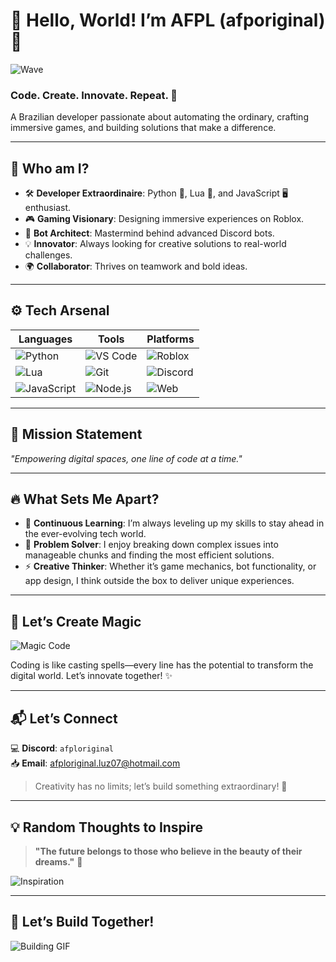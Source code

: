 # 👋 **Hello, World! I’m AFPL** (afporiginal) 🌟

![Wave](https://emojis.slackmojis.com/emojis/images/1570211625/6611/wave-animated.gif?1570211625)

### **Code. Create. Innovate. Repeat.** 🚀  

A Brazilian developer passionate about automating the ordinary, crafting immersive games, and building solutions that make a difference.

---

## 🌟 **Who am I?**  

- 🛠 **Developer Extraordinaire**: Python 🐍, Lua 🌙, and JavaScript 🖥️ enthusiast.  
- 🎮 **Gaming Visionary**: Designing immersive experiences on Roblox.  
- 🤖 **Bot Architect**: Mastermind behind advanced Discord bots.  
- 💡 **Innovator**: Always looking for creative solutions to real-world challenges.  
- 🌍 **Collaborator**: Thrives on teamwork and bold ideas.

---

## ⚙️ **Tech Arsenal**  

| **Languages** | **Tools** | **Platforms** |
|---|---|---|
| ![Python](https://img.shields.io/badge/-Python-3776AB?logo=python&logoColor=white&style=for-the-badge) | ![VS Code](https://img.shields.io/badge/-VS%20Code-007ACC?logo=visual-studio-code&logoColor=white&style=for-the-badge) | ![Roblox](https://img.shields.io/badge/-Roblox-D22215?logo=roblox&logoColor=white&style=for-the-badge) |
| ![Lua](https://img.shields.io/badge/-Lua-2C2D72?logo=lua&logoColor=white&style=for-the-badge) | ![Git](https://img.shields.io/badge/-Git-F05032?logo=git&logoColor=white&style=for-the-badge) | ![Discord](https://img.shields.io/badge/-Discord-5865F2?logo=discord&logoColor=white&style=for-the-badge) |
| ![JavaScript](https://img.shields.io/badge/-JavaScript-F7DF1E?logo=javascript&logoColor=black&style=for-the-badge) | ![Node.js](https://img.shields.io/badge/-Node.js-339933?logo=node.js&logoColor=white&style=for-the-badge) | ![Web](https://img.shields.io/badge/-Web%20Development-4CAF50?logo=html5&logoColor=white&style=for-the-badge) |

---

## 🚀 **Mission Statement**  

_"Empowering digital spaces, one line of code at a time."_  

---

## 🔥 **What Sets Me Apart?**  

- 🌱 **Continuous Learning**: I’m always leveling up my skills to stay ahead in the ever-evolving tech world.  
- 🔗 **Problem Solver**: I enjoy breaking down complex issues into manageable chunks and finding the most efficient solutions.  
- ⚡ **Creative Thinker**: Whether it’s game mechanics, bot functionality, or app design, I think outside the box to deliver unique experiences.

---

## 🌌 **Let’s Create Magic**  
![Magic Code](https://media.giphy.com/media/T2fLO2aokJLaU/giphy.gif)

Coding is like casting spells—every line has the potential to transform the digital world. Let’s innovate together! ✨

---

## 📬 **Let’s Connect**  

💻 **Discord**: `afploriginal`  
📥 **Email**: [afploriginal.luz07@hotmail.com](mailto:afploriginal.luz07@hotmail.com)  

> Creativity has no limits; let’s build something extraordinary! 🌌

---

## 💡 **Random Thoughts to Inspire**  

> **"The future belongs to those who believe in the beauty of their dreams."** 🌟

![Inspiration](https://media.giphy.com/media/FPymnvTZbYxFY/giphy.gif)

---

## 🚀 **Let’s Build Together!**  

![Building GIF](https://media.giphy.com/media/13Hgw6pKqD2WJu/giphy.gif)
